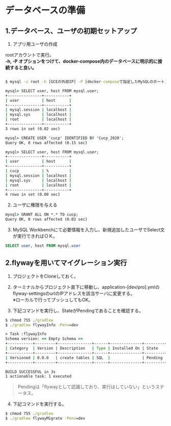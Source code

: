 # データベースの準備

## 1.データベース、ユーザの初期セットアップ

1. アプリ用ユーザの作成

rootアカウントで実行。  
**-h, -P オプションをつけて、docker-compose内のデータベースに明示的に接続すると良い。**

```cmd

$ mysql -u root -h [GCEの外部IP] -P [docker-composeで指定したMySQLのポート] -p

mysql> SELECT user, host FROM mysql.user;
+---------------+-----------+
| user          | host      |
+---------------+-----------+
| mysql.session | localhost |
| mysql.sys     | localhost |
| root          | localhost |
+---------------+-----------+
3 rows in set (0.02 sec)

mysql> CREATE USER 'cucp' IDENTIFIED BY 'Cucp_2020';
Query OK, 0 rows affected (0.15 sec)

mysql> SELECT user, host FROM mysql.user;
+---------------+-----------+
| user          | host      |
+---------------+-----------+
| cucp          | %         |
| mysql.session | localhost |
| mysql.sys     | localhost |
| root          | localhost |
+---------------+-----------+
4 rows in set (0.00 sec)
```

2. ユーザに権限を与える

```cmd
mysql> GRANT ALL ON *.* TO cucp;
Query OK, 0 rows affected (0.02 sec)
```

3. MySQL Workbenchにて必要情報を入力し、新規追加したユーザでSelect文が実行できればＯＫ。
```sql
SELECT user, host FROM mysql.user
```

## 2.flywayを用いてマイグレーション実行

1. プロジェクトをCloneしておく。
2. ターミナルからプロジェクト直下に移動し、application-[dev/pro].ymlのflyway-settingsのurlのIPアドレスを該当サーバに変更する。  
   ※ローカルで行ってプッシュしてもOK。

3. 下記コマンドを実行し、StateがPendingであることを確認する。
```cmd
$ chmod 755 ./gradlew
$ ./gradlew flywayInfo -Penv=dev   

> Task :flywayInfo
Schema version: << Empty Schema >>
+-----------+---------+---------------+------+--------------+---------+
| Category  | Version | Description   | Type | Installed On | State   |
+-----------+---------+---------------+------+--------------+---------+
| Versioned | 0.0.0   | create tables | SQL  |              | Pending |
+-----------+---------+---------------+------+--------------+---------+

BUILD SUCCESSFUL in 3s
1 actionable task: 1 executed
```
> Pendingは「flywayとして認識しており、実行はしていない」というステータス。

4. 下記コマンドを実行する。
```cmd
$ chmod 755 ./gradlew
$ ./gradlew flywayMigrate -Penv=dev   

```

